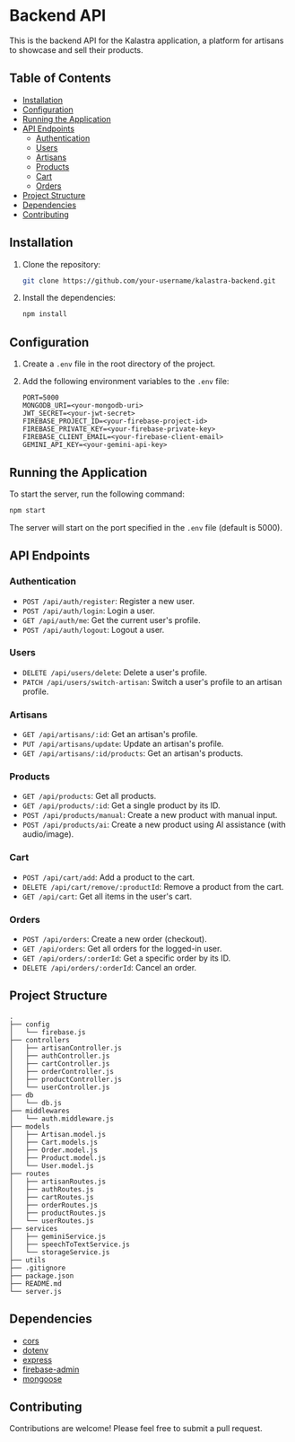 # Backend API

This is the backend API for the Kalastra application, a platform for artisans to showcase and sell their products.

## Table of Contents

- [Installation](#installation)
- [Configuration](#configuration)
- [Running the Application](#running-the-application)
- [API Endpoints](#api-endpoints)
  - [Authentication](#authentication)
  - [Users](#users)
  - [Artisans](#artisans)
  - [Products](#products)
  - [Cart](#cart)
  - [Orders](#orders)
- [Project Structure](#project-structure)
- [Dependencies](#dependencies)
- [Contributing](#contributing)

## Installation

1. Clone the repository:
   ```bash
   git clone https://github.com/your-username/kalastra-backend.git
   ```
2. Install the dependencies:
   ```bash
   npm install
   ```

## Configuration

1. Create a `.env` file in the root directory of the project.
2. Add the following environment variables to the `.env` file:

   ```
   PORT=5000
   MONGODB_URI=<your-mongodb-uri>
   JWT_SECRET=<your-jwt-secret>
   FIREBASE_PROJECT_ID=<your-firebase-project-id>
   FIREBASE_PRIVATE_KEY=<your-firebase-private-key>
   FIREBASE_CLIENT_EMAIL=<your-firebase-client-email>
   GEMINI_API_KEY=<your-gemini-api-key>
   ```

## Running the Application

To start the server, run the following command:

```bash
npm start
```

The server will start on the port specified in the `.env` file (default is 5000).

## API Endpoints

### Authentication

- `POST /api/auth/register`: Register a new user.
- `POST /api/auth/login`: Login a user.
- `GET /api/auth/me`: Get the current user's profile.
- `POST /api/auth/logout`: Logout a user.

### Users

- `DELETE /api/users/delete`: Delete a user's profile.
- `PATCH /api/users/switch-artisan`: Switch a user's profile to an artisan profile.

### Artisans

- `GET /api/artisans/:id`: Get an artisan's profile.
- `PUT /api/artisans/update`: Update an artisan's profile.
- `GET /api/artisans/:id/products`: Get an artisan's products.

### Products

- `GET /api/products`: Get all products.
- `GET /api/products/:id`: Get a single product by its ID.
- `POST /api/products/manual`: Create a new product with manual input.
- `POST /api/products/ai`: Create a new product using AI assistance (with audio/image).

### Cart

- `POST /api/cart/add`: Add a product to the cart.
- `DELETE /api/cart/remove/:productId`: Remove a product from the cart.
- `GET /api/cart`: Get all items in the user's cart.

### Orders

- `POST /api/orders`: Create a new order (checkout).
- `GET /api/orders`: Get all orders for the logged-in user.
- `GET /api/orders/:orderId`: Get a specific order by its ID.
- `DELETE /api/orders/:orderId`: Cancel an order.

## Project Structure

```
.
├── config
│   └── firebase.js
├── controllers
│   ├── artisanController.js
│   ├── authController.js
│   ├── cartController.js
│   ├── orderController.js
│   ├── productController.js
│   └── userController.js
├── db
│   └── db.js
├── middlewares
│   └── auth.middleware.js
├── models
│   ├── Artisan.model.js
│   ├── Cart.models.js
│   ├── Order.model.js
│   ├── Product.model.js
│   └── User.model.js
├── routes
│   ├── artisanRoutes.js
│   ├── authRoutes.js
│   ├── cartRoutes.js
│   ├── orderRoutes.js
│   ├── productRoutes.js
│   └── userRoutes.js
├── services
│   ├── geminiService.js
│   ├── speechToTextService.js
│   └── storageService.js
├── utils
├── .gitignore
├── package.json
├── README.md
└── server.js
```

## Dependencies

- [cors](https://www.npmjs.com/package/cors)
- [dotenv](https://www.npmjs.com/package/dotenv)
- [express](https://www.npmjs.com/package/express)
- [firebase-admin](https://www.npmjs.com/package/firebase-admin)
- [mongoose](https://www.npmjs.com/package/mongoose)

## Contributing

Contributions are welcome! Please feel free to submit a pull request.

